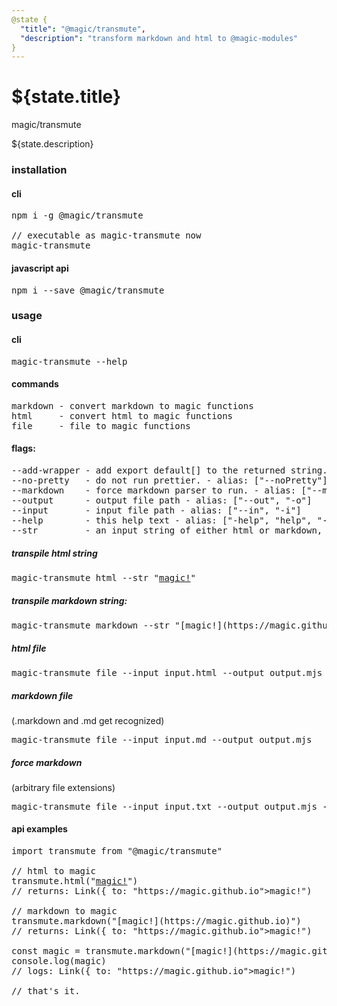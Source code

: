 ```yaml
---
@state {
  "title": "@magic/transmute",
  "description": "transform markdown and html to @magic-modules"
}
---
```


# ${state.title}

<GitBadges>magic/transmute</GitBadges>

${state.description}

<h3 id="installation">installation</h3>

<h4 id="installation-cli">cli</h4>

<Pre>
npm i -g @magic/transmute

// executable as magic-transmute now
magic-transmute
</Pre>

<h4 id="installation-api">javascript api</h4>

<Pre>npm i --save @magic/transmute</Pre>

<h3 id="usage">usage</h3>

<h4 id="usage-cli">cli</h4>

<Pre>magic-transmute --help</Pre>

<h4 id="usage-cli-commands">commands</h4>

<Pre>
markdown - convert markdown to magic functions
html     - convert html to magic functions
file     - file to magic functions
</Pre>

<h4 id="usage-cli-flags">flags:</h4>

<Pre>
--add-wrapper - add export default[] to the returned string. - alias: ["--addWrapper"]
--no-pretty   - do not run prettier. - alias: ["--noPretty"]
--markdown    - force markdown parser to run. - alias: ["--mark", "-m"]
--output      - output file path - alias: ["--out", "-o"]
--input       - input file path - alias: ["--in", "-i"]
--help        - this help text - alias: ["-help", "help", "--h", "-h"]
--str         - an input string of either html or markdown, depending on running command
</Pre>

<h5 id="usage-cli-transpile-html-string">transpile html string</h5>

<Pre>magic-transmute html --str "<a href="https://magic.github.io">magic!</a>"</Pre>

<h5 id="usage-cli-transpile-markdown-string">transpile markdown string:</h5>

<Pre>magic-transmute markdown --str "[magic!](https://magic.github.io)"</Pre>

<h5 id="usage-cli-html-file">html file</h5>

<Pre>magic-transmute file --input input.html --output output.mjs</Pre>

<h5 id="usage-cli-markdown-file">markdown file</h5>

(.markdown and .md get recognized)

<Pre>magic-transmute file --input input.md --output output.mjs</Pre>

<h5 id="usage-cli-force-markdown">force markdown</h5>

(arbitrary file extensions)

<Pre>magic-transmute file --input input.txt --output output.mjs --markdown</Pre>

<h4 id="usage-api">api examples</h4>

<Pre>
import transmute from "@magic/transmute"

// html to magic
transmute.html("<a href="https://magic.github.io">magic!</a>")
// returns: Link({ to: "https://magic.github.io">magic!")

// markdown to magic
transmute.markdown("[magic!](https://magic.github.io)")
// returns: Link({ to: "https://magic.github.io">magic!")

const magic = transmute.markdown("[magic!](https://magic.github.io)")
console.log(magic)
// logs: Link({ to: "https://magic.github.io">magic!")

// that's it.
</Pre>
